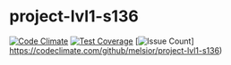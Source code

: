 # project-lvl1-s136
[![Code Climate](https://codeclimate.com/github/melsior/project-lvl1-s136/badges/gpa.svg)](https://codeclimate.com/github/melsior/project-lvl1-s136)
[![Test Coverage](https://codeclimate.com/github/melsior/project-lvl1-s136/badges/coverage.svg)](https://codeclimate.com/github/melsior/project-lvl1-s136)
[![Issue Count](<https://codeclimate.com/github/melsior/project-lvl1-s136/badges/issue_count.svg>)] <https://codeclimate.com/github/melsior/project-lvl1-s136>)
